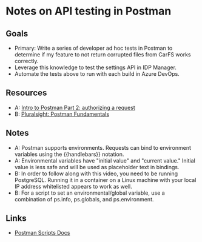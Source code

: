 # Notes on API testing in Postman

## Goals

* Primary: Write a series of developer ad hoc tests in Postman to determine if my feature to not return corrupted files from CarFS works correctly.
* Leverage this knowledge to test the settings API in IDP Manager.
* Automate the tests above to run with each build in Azure DevOps.

## Resources

* A: [Intro to Postman Part 2: authorizing a request](https://www.youtube.com/watch?v=Q23wkkfezfM)
* B: [Pluralsight: Postman Fundamentals](https://app.pluralsight.com/library/courses/postman-fundamentals/table-of-contents)

## Notes

* A: Postman supports environments. Requests can bind to environment variables using the {{handlebars}} notation.
* A: Environmental variables have "initial value" and "current value." Initial value is less safe and will be used as placeholder text in bindings.
* B: In order to follow along with this video, you need to be running PostgreSQL. Running it in a container on a Linux machine with your local IP address whitelisted appears to work as well.
* B: For a script to set an environmental/global variable, use a combination of ps.info, ps.globals, and ps.environment.

## Links

* [Postman Scripts Docs](https://learning.getpostman.com/docs/postman/scripts/intro-to-scripts/)
